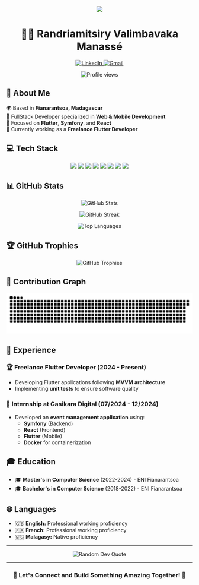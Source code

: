 <div align="center">
  <img height="150" src="https://camo.githubusercontent.com/62da68eb62b1e5f175f7d1f0191dd89a653d7908feb22d37d4a0ab07365d6791/68747470733a2f2f6d656469612e67697068792e636f6d2f6d656469612f4d3967624264396e6244724f5475314d71782f67697068792e676966"/>
</div>

<h1 align="center">👨‍💻 Randriamitsiry Valimbavaka Manassé</h1>

<p align="center">
  <a href="https://linkedin.com/in/manasseh-randriamitsiry-2b76821b6">
    <img src="https://img.shields.io/badge/LinkedIn-0077B5?style=for-the-badge&logo=linkedin&logoColor=white" alt="LinkedIn"/>
  </a>
  <a href="mailto:manassehrandriamitsiry@gmail.com">
    <img src="https://img.shields.io/badge/Gmail-D14836?style=for-the-badge&logo=gmail&logoColor=white" alt="Gmail"/>
  </a>
</p>

<p align="center">
  <img src="https://komarev.com/ghpvc/?username=manasseh-randriamitsiry&label=Profile%20views&color=0e75b6&style=flat" alt="Profile views"/>
</p>

## 🚀 About Me

🌍 Based in **Fianarantsoa, Madagascar**  
💼 FullStack Developer specialized in **Web & Mobile Development**  
🎯 Focused on **Flutter**, **Symfony**, and **React**  
📱 Currently working as a **Freelance Flutter Developer**

## 💻 Tech Stack

<p align="center">
  <img src="https://img.shields.io/badge/Flutter-02569B?style=for-the-badge&logo=flutter&logoColor=white" />
  <img src="https://img.shields.io/badge/Dart-0175C2?style=for-the-badge&logo=dart&logoColor=white" />
  <img src="https://img.shields.io/badge/Symfony-000000?style=for-the-badge&logo=symfony&logoColor=white" />
  <img src="https://img.shields.io/badge/React-20232A?style=for-the-badge&logo=react&logoColor=61DAFB" />
  <img src="https://img.shields.io/badge/PHP-777BB4?style=for-the-badge&logo=php&logoColor=white" />
  <img src="https://img.shields.io/badge/Python-3776AB?style=for-the-badge&logo=python&logoColor=white" />
  <img src="https://img.shields.io/badge/JavaScript-F7DF1E?style=for-the-badge&logo=javascript&logoColor=black" />
  <img src="https://img.shields.io/badge/Docker-2496ED?style=for-the-badge&logo=docker&logoColor=white" />
</p>

## 📊 GitHub Stats

<p align="center">
  <img src="https://github-readme-stats.vercel.app/api?username=manasseh-randriamitsiry&show_icons=true&theme=radical" alt="GitHub Stats" />
</p>

<p align="center">
  <img src="https://github-readme-streak-stats.herokuapp.com/?user=manasseh-randriamitsiry&theme=radical" alt="GitHub Streak" />
</p>

<p align="center">
  <img src="https://github-readme-stats.vercel.app/api/top-langs/?username=manasseh-randriamitsiry&layout=compact&theme=radical" alt="Top Languages" />
</p>

## 🏆 GitHub Trophies
<p align="center">
  <img src="https://github-profile-trophy.vercel.app/?username=manasseh-randriamitsiry&theme=radical&no-frame=false&no-bg=true&margin-w=4" alt="GitHub Trophies"/>
</p>

## 🐍 Contribution Graph
<picture>
  <source media="(prefers-color-scheme: dark)" srcset="https://github.com/manasseh-randriamitsiry/manasseh-randriamitsiry/blob/output/github-contribution-grid-snake-dark.svg" />
  <source media="(prefers-color-scheme: light)" srcset="https://github.com/manasseh-randriamitsiry/manasseh-randriamitsiry/blob/output/github-contribution-grid-snake.svg" />
  <img alt="github-snake" src="https://github.com/manasseh-randriamitsiry/manasseh-randriamitsiry/blob/output/github-contribution-grid-snake.svg" />
</picture>

## 💼 Experience

### 🏆 **Freelance Flutter Developer** (2024 - Present)
- Developing Flutter applications following **MVVM architecture**
- Implementing **unit tests** to ensure software quality

### 🏢 **Internship at Gasikara Digital** (07/2024 - 12/2024)
- Developed an **event management application** using:
  - **Symfony** (Backend)
  - **React** (Frontend)
  - **Flutter** (Mobile)
  - **Docker** for containerization

## 🎓 Education

- 🎓 **Master's in Computer Science** (2022-2024) - ENI Fianarantsoa
- 🎓 **Bachelor's in Computer Science** (2018-2022) - ENI Fianarantsoa

## 🌐 Languages

- 🇬🇧 **English:** Professional working proficiency
- 🇫🇷 **French:** Professional working proficiency
- 🇲🇬 **Malagasy:** Native proficiency

---

<div align="center">
  <img src="https://quotes-github-readme.vercel.app/api?type=horizontal&theme=radical" alt="Random Dev Quote"/>
</div>

---

<h3 align="center">🤝 Let's Connect and Build Something Amazing Together! 🚀</h3>
